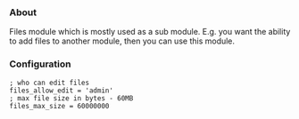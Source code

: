 ### About

Files module which is mostly used as a sub module. E.g. you want the ability
to add files to another module, then you can use this module. 

### Configuration

    ; who can edit files
    files_allow_edit = 'admin'
    ; max file size in bytes - 60MB
    files_max_size = 60000000
